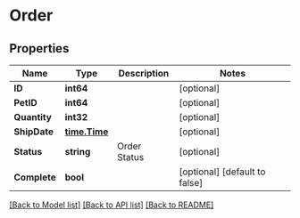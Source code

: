 # Order

## Properties

Name | Type | Description | Notes
------------ | ------------- | ------------- | -------------
**ID** | **int64** |  | [optional] 
**PetID** | **int64** |  | [optional] 
**Quantity** | **int32** |  | [optional] 
**ShipDate** | [**time.Time**](time.Time.md) |  | [optional] 
**Status** | **string** | Order Status | [optional] 
**Complete** | **bool** |  | [optional] [default to false]

[[Back to Model list]](../README.md#documentation-for-models) [[Back to API list]](../README.md#documentation-for-api-endpoints) [[Back to README]](../README.md)


